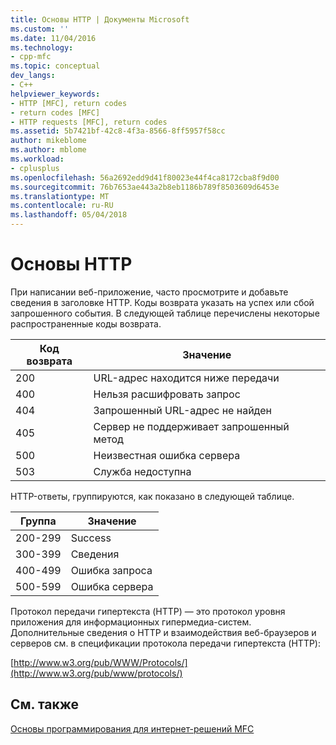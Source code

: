 ```yaml
---
title: Основы HTTP | Документы Microsoft
ms.custom: ''
ms.date: 11/04/2016
ms.technology:
- cpp-mfc
ms.topic: conceptual
dev_langs:
- C++
helpviewer_keywords:
- HTTP [MFC], return codes
- return codes [MFC]
- HTTP requests [MFC], return codes
ms.assetid: 5b7421bf-42c8-4f3a-8566-8ff5957f58cc
author: mikeblome
ms.author: mblome
ms.workload:
- cplusplus
ms.openlocfilehash: 56a2692edd9d41f80023e44f4ca8172cba8f9d00
ms.sourcegitcommit: 76b7653ae443a2b8eb1186b789f8503609d6453e
ms.translationtype: MT
ms.contentlocale: ru-RU
ms.lasthandoff: 05/04/2018
---
```

# <a name="http-basics"></a>Основы HTTP
При написании веб-приложение, часто просмотрите и добавьте сведения в заголовке HTTP. Коды возврата указать на успех или сбой запрошенного события. В следующей таблице перечислены некоторые распространенные коды возврата.  
  
|Код возврата|Значение|  
|-----------------|-------------|  
|200|URL-адрес находится ниже передачи|  
|400|Нельзя расшифровать запрос|  
|404|Запрошенный URL-адрес не найден|  
|405|Сервер не поддерживает запрошенный метод|  
|500|Неизвестная ошибка сервера|  
|503|Служба недоступна|  
  
 HTTP-ответы, группируются, как показано в следующей таблице.  
  
|Группа|Значение|  
|-----------|-------------|  
|200-299|Success|  
|300-399|Сведения|  
|400-499|Ошибка запроса|  
|500-599|Ошибка сервера|  
  
 Протокол передачи гипертекста (HTTP) — это протокол уровня приложения для информационных гипермедиа-систем. Дополнительные сведения о HTTP и взаимодействия веб-браузеров и серверов см. в спецификации протокола передачи гипертекста (HTTP):  
  
 [http://www.w3.org/pub/WWW/Protocols/](http://www.w3.org/pub/www/protocols/)  
  
## <a name="see-also"></a>См. также  
 [Основы программирования для интернет-решений MFC](../mfc/mfc-internet-programming-basics.md)

